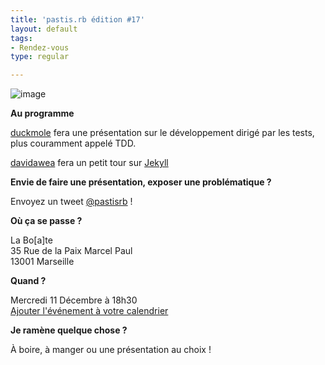 ```yaml
---
title: 'pastis.rb édition #17'
layout: default
tags:
- Rendez-vous
type: regular

---
```

![image](http://media.tumblr.com/a4671814bc0dca5e79a1c62494457161/tumblr_inline_mja9wwPvRw1qz4rgp.jpg)

__Au programme__

[duckmole](https://twitter.com/duckmole) fera une présentation sur le développement dirigé par les tests, plus couramment appelé TDD.

[davidawea](https://twitter.com/davidawea) fera un petit tour sur [Jekyll](http://jekyllrb.com)

__Envie de faire une présentation, exposer une problématique ?__

Envoyez un tweet [@pastisrb](https://twitter.com/pastisrb) !

__Où ça se passe ?__

La Bo[a]te  
35 Rue de la Paix Marcel Paul  
13001 Marseille

__Quand ?__

Mercredi 11 Décembre à 18h30  
[Ajouter l'événement à votre calendrier](/downloads/ics/pastis_rb%2317.ics)

__Je ramène quelque chose ?__

À boire, à manger ou une présentation au choix !
